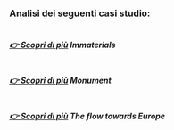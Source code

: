 ### Analisi dei seguenti casi studio:
##### <br>[👉 Scopri di più](https://divisare.com/projects/170526-einar-sneve-martinussen-jorn-knutsen-timo-arnall-immaterials-light-painting-wifi)  Immaterials
##### <br>[👉 Scopri di più](https://rhizome.org/editorial/2008/oct/01/computational-poetics/)  Monument

##### <br>[👉 Scopri di più](https://dublin.sciencegallery.com/trauma-exhibits/the-flow-towards-europe)  The flow towards Europe

